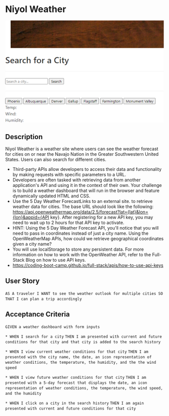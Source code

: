 # Niyol Weather

![Niyol Weather screenshot](assets/images/niyol-weather-1.png)

## Description

Niyol Weather is a weather site where users can see the weather forecast for cities on or near the Navajo Nation in the Greater Southwestern United States. Users can also search for different cities.

* Third-party APIs allow developers to access their data and functionality by making requests with specific parameters to a URL. 
* Developers are often tasked with retrieving data from another application's API and using it in the context of their own. Your challenge is to build a weather dashboard that will run in the browser and feature dynamically updated HTML and CSS.
* Use the 5 Day Weather ForecastLinks to an external site. to retrieve weather data for cities. The base URL should look like the following: https://api.openweathermap.org/data/2.5/forecast?lat={lat}&lon={lon}&appid={API key}. After registering for a new API key, you may need to wait up to 2 hours for that API key to activate.
* HINT: Using the 5 Day Weather Forecast API, you'll notice that you will need to pass in coordinates instead of just a city name. Using the OpenWeatherMap APIs, how could we retrieve geographical coordinates given a city name?
* You will use localStorage to store any persistent data. For more information on how to work with the OpenWeather API, refer to the Full-Stack Blog on how to use API keys.
* https://coding-boot-camp.github.io/full-stack/apis/how-to-use-api-keys

## User Story 

`AS A traveler
I WANT to see the weather outlook for multiple cities
SO THAT I can plan a trip accordingly`

## Acceptance Criteria

`GIVEN a weather dashboard with form inputs`

`* WHEN I search for a city`
`THEN I am presented with current and future conditions for that city and that city is added to the search history`

`* WHEN I view current weather conditions for that city`
`THEN I am presented with the city name, the date, an icon representation of weather conditions, the temperature, the humidity, and the the wind speed`

`* WHEN I view future weather conditions for that city`
`THEN I am presented with a 5-day forecast that displays the date, an icon representation of weather conditions, the temperature, the wind speed, and the humidity`

`* WHEN I click on a city in the search history`
`THEN I am again presented with current and future conditions for that city`
